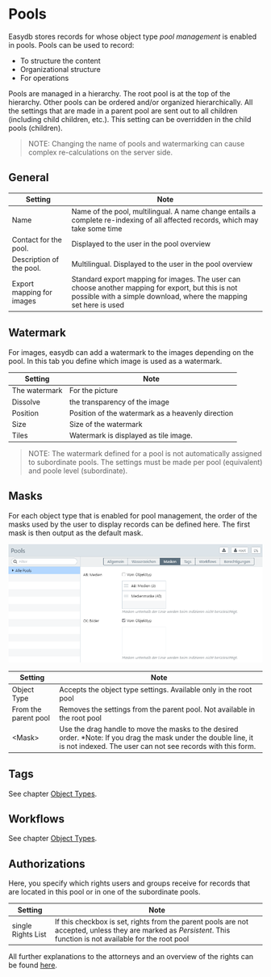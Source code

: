 # Pools

Easydb stores records for whose object type *pool management* is enabled in pools. Pools can be used to record:

* To structure the content
* Organizational structure
* For operations

Pools are managed in a hierarchy. The root pool is at the top of the hierarchy. Other pools can be ordered and/or organized hierarchically. All the settings that are made in a parent pool are sent out to all children (including child children, etc.). This setting can be overridden in the child pools (children).

> NOTE: Changing the name of pools and watermarking can cause complex re-calculations on the server side.

## General

| Setting | Note |
| - | - |
| Name | Name of the pool, multilingual. A name change entails a complete re-indexing of all affected records, which may take some time
 |Contact for the pool. | Displayed to the user in the pool overview
 |Description of the pool.  |Multilingual. Displayed to the user in the pool overview
| Export mapping for images | Standard export mapping for images. The user can choose another mapping for export, but this is not possible with a simple download, where the mapping set here is used


## Watermark

For images, easydb can add a watermark to the images depending on the pool. In this tab you define which image is used as a watermark.

| Setting | Note |
| - | - |
|The watermark | For the picture |
|Dissolve | the transparency of the image |
|Position |Position of the watermark as a heavenly direction |
|Size |Size of the watermark |
| Tiles | Watermark is displayed as tile image. |

> NOTE: The watermark defined for a pool is not automatically assigned to subordinate pools. The settings must be made per pool (equivalent) and poole level (subordinate).

## Masks

For each object type that is enabled for pool management, the order of the masks used by the user to display records can be defined here. The first mask is then output as the default mask.

![*Settings for masks*](masken.png)

| Setting | Note |
| - | - |
| Object Type | Accepts the object type settings. Available only in the root pool|
| From the parent pool | Removes the settings from the parent pool. Not available in the root pool|
| &lt;Mask&gt; | Use the drag handle to move the masks to the desired order. *Note: If you drag the mask under the double line, it is not indexed. The user can not see records with this form. 


## Tags

See chapter [Object Types](./objecttypes/objecttypes.md#tags).

## Workflows

See chapter [Object Types](./objecttypes/objecttypes.md#workflows).

## Authorizations

Here, you specify which rights users and groups receive for records that are located in this pool or in one of the subordinate pools.

| Setting | Note |
| - | - |
|single Rights List |If this checkbox is set, rights from the parent pools are not accepted, unless they are marked as *Persistent*. This function is not available for the root pool |

All further explanations to the attorneys and an overview of the rights can be found [here](../#rights).